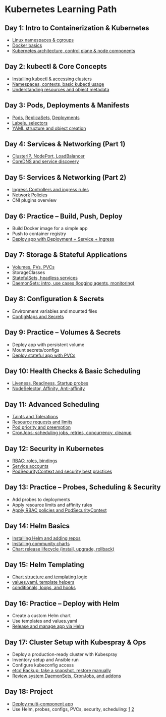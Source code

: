 # Kubernetes Learning Path

## Day 1: Intro to Containerization & Kubernetes
- [Linux namespaces & cgroups](./1/ns_cgroups.md)
- [Docker basics](./1/docker.md)
- [Kubernetes architecture, control plane & node components](./1/arch.md)

## Day 2: kubectl & Core Concepts
- [Installing kubectl & accessing clusters](./2/kubectl.md)
- [Namespaces, contexts, basic kubectl usage](https://kubernetes.io/docs/reference/kubectl/quick-reference/#:~:text=kubectl%20%2DA-,Kubectl%20context%20and%20configuration,-Set%20which%20Kubernetes)
- [Understanding resources and object metadata](https://kubernetes.io/docs/reference/kubectl/quick-reference/#:~:text=special%2Duser%3ANoSchedule-,Resource%20types,-List%20all%20supported)

## Day 3: Pods, Deployments & Manifests
- [Pods](./3/pods.md), [ReplicaSets](https://kubernetes.io/docs/concepts/workloads/controllers/replicaset/), [Deployments](./3/deployments.md)
- [Labels, selectors](./3/labels.md)
- [YAML structure and object creation](./3/yaml.md)

## Day 4: Services & Networking (Part 1)
- [ClusterIP, NodePort, LoadBalancer](./4/service.md)
- [CoreDNS and service discovery](./4/coredns.md)

## Day 5: Services & Networking (Part 2)
- [Ingress Controllers and ingress rules](./5/ingress.md)
- [Network Policies](./5/policy.md)
- CNI plugins overview

## Day 6: Practice – Build, Push, Deploy
- Build Docker image for a simple app
- Push to container registry
- [Deploy app with Deployment + Service + Ingress](./6/tasks.md)

## Day 7: Storage & Stateful Applications
- [Volumes, PVs, PVCs](./7/volume.md)
- StorageClasses
- [StatefulSets, headless services](./7/statefulset.md)
- [DaemonSets: intro, use cases (logging agents, monitoring)](./7/daemonset.md)

## Day 8: Configuration & Secrets
- Environment variables and mounted files
- [ConfigMaps and Secrets](./8/secrets.md)

## Day 9: Practice – Volumes & Secrets
- Deploy app with persistent volume
- Mount secrets/configs
- [Deploy stateful app with PVCs](./9/tasks.md)

## Day 10: Health Checks & Basic Scheduling
- [Liveness, Readiness, Startup probes](./10/probes.md)
- [NodeSelector, Affinity, Anti-affinity](./10/scheduler.md)

## Day 11: Advanced Scheduling
- [Taints and Tolerations](/11/taint.md)
- [Resource requests and limits](./11/limits.md)
- [Pod priority and preemption](/11/priority.md)
- [CronJobs: scheduling jobs, retries, concurrency, cleanup](/11/crons.md)

## Day 12: Security in Kubernetes
- [RBAC: roles, bindings](./12/rbac.md)
- [Service accounts](./12/sa.md)
- [PodSecurityContext and security best practices](./12/pod_security.md)

## Day 13: Practice – Probes, Scheduling & Security
- Add probes to deployments
- Apply resource limits and affinity rules
- [Apply RBAC policies and PodSecurityContext](./13/practice.md)

## Day 14: Helm Basics
- [Installing Helm and adding repos](./14/install.md)
- [Installing community charts](./14/community.md)
- [Chart release lifecycle (install, upgrade, rollback)](./14/life.md)

## Day 15: Helm Templating
- [Chart structure and templating logic](./15/structure.md)
- [values.yaml, template helpers](./15/values.md)
- [conditionals, loops, and hooks](./15/hooks.md)

## Day 16: Practice – Deploy with Helm
- Create a custom Helm chart
- Use templates and values.yaml
- [Release and manage app via Helm](./16/practice.md)

## Day 17: Cluster Setup with Kubespray & Ops
- Deploy a production-ready cluster with Kubespray
- Inventory setup and Ansible run
- Configure kubeconfig access
- [etcd Backup: take a snapshot, restore manually](./17/etct-systemd.md)
- [Review system DaemonSets, CronJobs, and addons](./17/ingress.md)

## Day 18: Project
- [Deploy multi-component app](./18/tasks.md)
- Use Helm, probes, configs, PVCs, security, scheduling: [1](./18/solutions1.md) [2](./18/solutions2.md)


